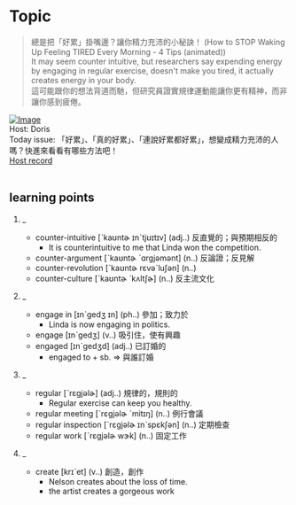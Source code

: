 # Topic

> 總是把「好累」掛嘴邊？讓你精力充沛的小秘訣！ (How to STOP Waking Up Feeling TIRED Every Morning - 4 Tips (animated)) <br>
> It may seem counter intuitive, but researchers say expending energy by engaging in regular exercise, doesn't make you tired, it actually creates energy in your body. <br>
> 這可能跟你的想法背道而馳，但研究員證實規律運動能讓你更有精神，而非讓你感到疲倦。 <br>

[![Image](https://thumbnail.voicetube.com/w/1280/h/720/8bzsRpWb0t4.jpg)](https://www.youtube.com/embed/8bzsRpWb0t4?rel=0&showinfo=0&cc_load_policy=0&controls=1&autoplay=1&iv_load_policy=3&playsinline=1&wmode=transparent&start=194&end=207&enablejsapi=1&origin=https://tw.voicetube.com&widgetid=1)<br>
Host: Doris
<br>Today issue: 「好累」、「真的好累」、「連說好累都好累」，想變成精力充沛的人嗎？快進來看看有哪些方法吧！
<br>
[Host record](https://cdn.voicetube.com/everyday_records/4803/1605584055.mp3)
<br><br>
## learning points
1. _
	* counter-intuitive [ˋkaʊntɚ ɪnˋtjʊɪtɪv] (adj..) 反直覺的；與預期相反的
		- It is counterintuitive to me that Linda won the competition.
	* counter-argument [ˋkaʊntɚ ˋɑrgjəmənt] (n..) 反論證；反見解
	* counter-revolution [ˋkaʊntɚ rɛvəˋluʃən] (n..)
	* counter-culture [ˋkaʊntɚ ˋkʌltʃɚ] (n..) 反主流文化

2. _
	* engage in [ɪnˋgedʒ ɪn] (ph..) 參加；致力於
		- Linda is now engaging in politics.
	* engage [ɪnˋgedʒ] (v..) 吸引住，使有興趣
	* engaged [ɪnˋgedʒd] (adj..) 已訂婚的
		- engaged to + sb. => 與誰訂婚

3. _
	* regular [ˋrɛgjəlɚ] (adj..) 規律的，規則的
		- Regular exercise can keep you healthy.
	* regular meeting [ˋrɛgjəlɚ ˋmitɪŋ] (n..) 例行會議
	* regular inspection [ˋrɛgjəlɚ ɪnˋspɛkʃən] (n..) 定期檢查
	* regular work [ˋrɛgjəlɚ wɝk] (n..) 固定工作

4. _
	* create [krɪˋet] (v..) 創造，創作
		- Nelson creates about the loss of time.
		- the artist creates a gorgeous work
